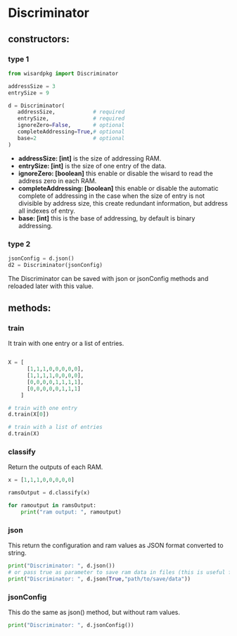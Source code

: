 # Discriminator
## constructors:
### type 1
```python
from wisardpkg import Discriminator

addressSize = 3
entrySize = 9

d = Discriminator(
   addressSize,            # required
   entrySize,              # required
   ignoreZero=False,       # optional
   completeAddressing=True,# optional
   base=2                  # optional
)
```
- **addressSize: [int]** is the size of addressing RAM.
- **entrySize: [int]** is the size of one entry of the data.
- **ignoreZero: [boolean]** this enable or disable the wisard to read the address zero in each RAM.
- **completeAddressing: [boolean]** this enable or disable the automatic complete of addressing in the case when the size of entry is not divisible by address size, this create redundant information, but address all indexes of entry.
- **base: [int]** this is the base of addressing, by default is binary addressing.

### type 2
```python
jsonConfig = d.json()
d2 = Discriminator(jsonConfig)
```
The Discriminator can be saved with json or jsonConfig methods and reloaded later with this value.

## methods:
### train
It train with one entry or a list of entries.
```python

X = [
      [1,1,1,0,0,0,0,0],
      [1,1,1,1,0,0,0,0],
      [0,0,0,0,1,1,1,1],
      [0,0,0,0,0,1,1,1]
    ]

# train with one entry
d.train(X[0])

# train with a list of entries
d.train(X)
```

### classify
Return the outputs of each RAM.
```python
x = [1,1,1,0,0,0,0,0]

ramsOutput = d.classify(x)

for ramoutput in ramsOutput:
    print("ram output: ", ramoutput)
```

### json
This return the configuration and ram values as JSON format converted to string.
```python
print("Discriminator: ", d.json())
# or pass true as parameter to save ram data in files (this is useful for huge rams)
print("Discriminator: ", d.json(True,"path/to/save/data"))
```

### jsonConfig
This do the same as json() method, but without ram values.
```python
print("Discriminator: ", d.jsonConfig())
```
